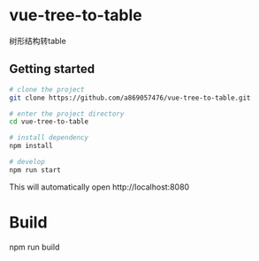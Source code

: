 # vue-tree-to-table
树形结构转table

## Getting started

```bash
# clone the project
git clone https://github.com/a869057476/vue-tree-to-table.git

# enter the project directory
cd vue-tree-to-table

# install dependency
npm install

# develop
npm run start
```

This will automatically open http://localhost:8080

# Build
npm run build

